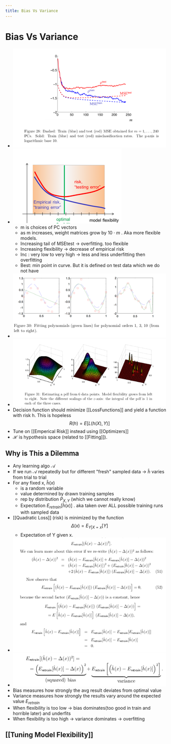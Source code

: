 ```yaml
---
title: Bias Vs Variance
---
```


# Bias Vs Variance
- ![im](assets/Pasted%20Image%2020220312132539.png)
- ![im](assets/Pasted%20Image%2020220312135948.png)
	- m is choices of PC vectors
	- as m increases, weight matrices grow by $10\cdot m$ . Aka more flexible models.
	- Increasing tail of MSEtest -> overfitting. too flexible
	- Increasing flexibility -> decrease of empirical risk
	- Inc : very low to very high -> less and less underfitting then overfitting
	- Best: min point in curve. But it is defined on test data which we do not have
- ![im](assets/Pasted%20Image%2020220312134708.png)
- ![im](assets/Pasted%20Image%2020220312134752.png)
- Decision function should minimize [[LossFunctions]] and yield a function with risk h. This is hopeless $$R(h) = E[L(h(X), Y)]$$
- Tune on [[Emperical Risk]] instead using [[Optimizers]]
- $\mathcal{H}$ is hypothesis space (related to [[Fitting]]).
## Why is This a Dilemma
- Any learning algo $\mathcal{A}$
- If we run $\mathcal{A}$ repeatedly but for different "fresh" sampled data -> $\hat h$ varies from trial to trial
- For any fixed x, $\hat h(x)$
	- is a random variable
	- value determined by drawn training samples
	- rep by distribution $P_{X,Y}$  (which we cannot really know)
	- Expectation $E_{retrain}[\hat h(x)]$ . aka taken over ALL possible training runs with sampled data
- [[Quadratic Loss]] (risk) is minimized by the function $$\Delta(x) = E_{Y|X=x}[Y]$$
	- Expectation of Y given x.
- ![im](assets/Pasted%20Image%2020220315232708.png)
- ![im](assets/Pasted%20Image%2020220315232721.png)
- Bias measures how strongly the avg result deviates from optimal value
- Variance measures how strongly the results vary around the expected value $E_{retrain}$
- When flexibility is too low -> bias dominates(too good in train and horrible later) and underfits
- When flexibility is too high -> variance dominates -> overfitting
## [[Tuning Model Flexibility]]































































